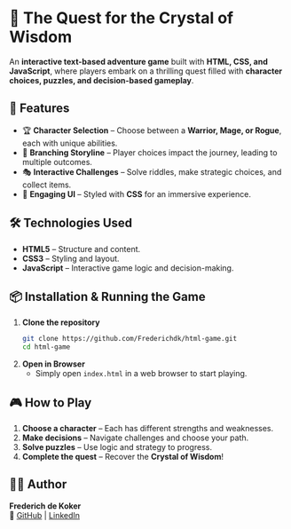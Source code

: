 # 🏰 The Quest for the Crystal of Wisdom

An **interactive text-based adventure game** built with **HTML, CSS, and JavaScript**, where players embark on a thrilling quest filled with **character choices, puzzles, and decision-based gameplay**. 

## 🚀 Features
- 🏆 **Character Selection** – Choose between a **Warrior, Mage, or Rogue**, each with unique abilities.
- 🔀 **Branching Storyline** – Player choices impact the journey, leading to multiple outcomes.
- 🎭 **Interactive Challenges** – Solve riddles, make strategic choices, and collect items.
- 🎨 **Engaging UI** – Styled with **CSS** for an immersive experience.

## 🛠️ Technologies Used
- **HTML5** – Structure and content.
- **CSS3** – Styling and layout.
- **JavaScript** – Interactive game logic and decision-making.

## 📦 Installation & Running the Game
1. **Clone the repository**
   ```bash
   git clone https://github.com/Frederichdk/html-game.git
   cd html-game
   ```
2. **Open in Browser**
   - Simply open `index.html` in a web browser to start playing.

## 🎮 How to Play
1. **Choose a character** – Each has different strengths and weaknesses.
2. **Make decisions** – Navigate challenges and choose your path.
3. **Solve puzzles** – Use logic and strategy to progress.
4. **Complete the quest** – Recover the **Crystal of Wisdom**!

## 👨‍💻 Author
**Frederich de Koker**  
🔗 [GitHub](https://github.com/Frederichdk) | [LinkedIn](https://www.linkedin.com/in/frederich-de-koker/) 
